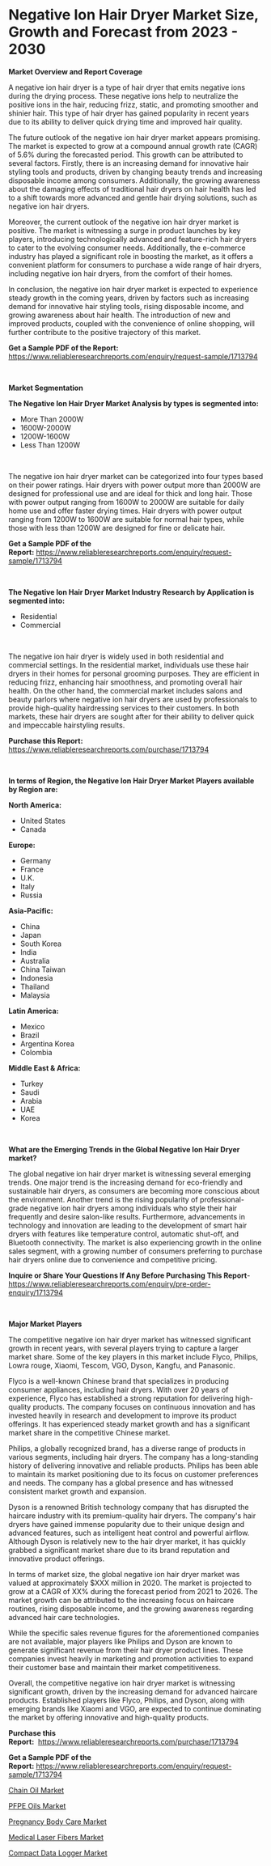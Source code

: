 <p><h1>Negative Ion Hair Dryer Market Size, Growth and Forecast from 2023 - 2030</h1></p><p><strong>Market Overview and Report Coverage</strong></p>
<p><p>A negative ion hair dryer is a type of hair dryer that emits negative ions during the drying process. These negative ions help to neutralize the positive ions in the hair, reducing frizz, static, and promoting smoother and shinier hair. This type of hair dryer has gained popularity in recent years due to its ability to deliver quick drying time and improved hair quality.</p><p>The future outlook of the negative ion hair dryer market appears promising. The market is expected to grow at a compound annual growth rate (CAGR) of 5.6% during the forecasted period. This growth can be attributed to several factors. Firstly, there is an increasing demand for innovative hair styling tools and products, driven by changing beauty trends and increasing disposable income among consumers. Additionally, the growing awareness about the damaging effects of traditional hair dryers on hair health has led to a shift towards more advanced and gentle hair drying solutions, such as negative ion hair dryers.</p><p>Moreover, the current outlook of the negative ion hair dryer market is positive. The market is witnessing a surge in product launches by key players, introducing technologically advanced and feature-rich hair dryers to cater to the evolving consumer needs. Additionally, the e-commerce industry has played a significant role in boosting the market, as it offers a convenient platform for consumers to purchase a wide range of hair dryers, including negative ion hair dryers, from the comfort of their homes.</p><p>In conclusion, the negative ion hair dryer market is expected to experience steady growth in the coming years, driven by factors such as increasing demand for innovative hair styling tools, rising disposable income, and growing awareness about hair health. The introduction of new and improved products, coupled with the convenience of online shopping, will further contribute to the positive trajectory of this market.</p></p>
<p><strong>Get a Sample PDF of the Report:</strong> <a href="https://www.reliableresearchreports.com/enquiry/request-sample/1713794">https://www.reliableresearchreports.com/enquiry/request-sample/1713794</a></p>
<p>&nbsp;</p>
<p><strong>Market Segmentation</strong></p>
<p><strong>The Negative Ion Hair Dryer Market Analysis by types is segmented into:</strong></p>
<p><ul><li>More Than 2000W</li><li>1600W-2000W</li><li>1200W-1600W</li><li>Less Than 1200W</li></ul></p>
<p>&nbsp;</p>
<p><p>The negative ion hair dryer market can be categorized into four types based on their power ratings. Hair dryers with power output more than 2000W are designed for professional use and are ideal for thick and long hair. Those with power output ranging from 1600W to 2000W are suitable for daily home use and offer faster drying times. Hair dryers with power output ranging from 1200W to 1600W are suitable for normal hair types, while those with less than 1200W are designed for fine or delicate hair.</p></p>
<p><strong>Get a Sample PDF of the Report:</strong>&nbsp;<a href="https://www.reliableresearchreports.com/enquiry/request-sample/1713794">https://www.reliableresearchreports.com/enquiry/request-sample/1713794</a></p>
<p>&nbsp;</p>
<p><strong>The Negative Ion Hair Dryer Market Industry Research by Application is segmented into:</strong></p>
<p><ul><li>Residential</li><li>Commercial</li></ul></p>
<p>&nbsp;</p>
<p><p>The negative ion hair dryer is widely used in both residential and commercial settings. In the residential market, individuals use these hair dryers in their homes for personal grooming purposes. They are efficient in reducing frizz, enhancing hair smoothness, and promoting overall hair health. On the other hand, the commercial market includes salons and beauty parlors where negative ion hair dryers are used by professionals to provide high-quality hairdressing services to their customers. In both markets, these hair dryers are sought after for their ability to deliver quick and impeccable hairstyling results.</p></p>
<p><strong>Purchase this Report:</strong>&nbsp; <a href="https://www.reliableresearchreports.com/purchase/1713794">https://www.reliableresearchreports.com/purchase/1713794</a></p>
<p>&nbsp;</p>
<p><strong>In terms of Region, the Negative Ion Hair Dryer Market Players available by Region are:</strong></p>
<p>
    <p> <strong> North America: </strong>
        <ul>
            <li>United States</li>
            <li>Canada</li>
        </ul>
        </p> 
    <p> <strong> Europe: </strong>
        <ul>
            <li>Germany</li>
            <li>France</li>
            <li>U.K.</li>
            <li>Italy</li>
            <li>Russia</li>
        </ul>
        </p> 
    <p> <strong> Asia-Pacific: </strong>
        <ul>
            <li>China</li>
            <li>Japan</li>
            <li>South Korea</li>
            <li>India</li>
            <li>Australia</li>
            <li>China Taiwan</li>
            <li>Indonesia</li>
            <li>Thailand</li>
            <li>Malaysia</li>
        </ul>
        </p> 
    <p> <strong> Latin America: </strong>
        <ul>
            <li>Mexico</li>
            <li>Brazil</li>
            <li>Argentina Korea</li>
            <li>Colombia</li>
        </ul>
        </p> 
    <p> <strong> Middle East & Africa: </strong>
        <ul>
            <li>Turkey</li>
            <li>Saudi</li>
            <li>Arabia</li>
            <li>UAE</li>
            <li>Korea</li>
        </ul>
    </p>
    </p>
<p>&nbsp;</p>
<p><strong>What are the Emerging Trends in the Global Negative Ion Hair Dryer market?</strong></p>
<p><p>The global negative ion hair dryer market is witnessing several emerging trends. One major trend is the increasing demand for eco-friendly and sustainable hair dryers, as consumers are becoming more conscious about the environment. Another trend is the rising popularity of professional-grade negative ion hair dryers among individuals who style their hair frequently and desire salon-like results. Furthermore, advancements in technology and innovation are leading to the development of smart hair dryers with features like temperature control, automatic shut-off, and Bluetooth connectivity. The market is also experiencing growth in the online sales segment, with a growing number of consumers preferring to purchase hair dryers online due to convenience and competitive pricing.</p></p>
<p><strong>Inquire or Share Your Questions If Any Before Purchasing This Report</strong>- <a href="https://www.reliableresearchreports.com/enquiry/pre-order-enquiry/1713794">https://www.reliableresearchreports.com/enquiry/pre-order-enquiry/1713794</a></p>
<p>&nbsp;</p>
<p><strong>Major Market Players</strong></p>
<p><p>The competitive negative ion hair dryer market has witnessed significant growth in recent years, with several players trying to capture a larger market share. Some of the key players in this market include Flyco, Philips, Lowra rouge, Xiaomi, Tescom, VGO, Dyson, Kangfu, and Panasonic.</p><p>Flyco is a well-known Chinese brand that specializes in producing consumer appliances, including hair dryers. With over 20 years of experience, Flyco has established a strong reputation for delivering high-quality products. The company focuses on continuous innovation and has invested heavily in research and development to improve its product offerings. It has experienced steady market growth and has a significant market share in the competitive Chinese market.</p><p>Philips, a globally recognized brand, has a diverse range of products in various segments, including hair dryers. The company has a long-standing history of delivering innovative and reliable products. Philips has been able to maintain its market positioning due to its focus on customer preferences and needs. The company has a global presence and has witnessed consistent market growth and expansion.</p><p>Dyson is a renowned British technology company that has disrupted the haircare industry with its premium-quality hair dryers. The company's hair dryers have gained immense popularity due to their unique design and advanced features, such as intelligent heat control and powerful airflow. Although Dyson is relatively new to the hair dryer market, it has quickly grabbed a significant market share due to its brand reputation and innovative product offerings.</p><p>In terms of market size, the global negative ion hair dryer market was valued at approximately $XXX million in 2020. The market is projected to grow at a CAGR of XX% during the forecast period from 2021 to 2026. The market growth can be attributed to the increasing focus on haircare routines, rising disposable income, and the growing awareness regarding advanced hair care technologies.</p><p>While the specific sales revenue figures for the aforementioned companies are not available, major players like Philips and Dyson are known to generate significant revenue from their hair dryer product lines. These companies invest heavily in marketing and promotion activities to expand their customer base and maintain their market competitiveness.</p><p>Overall, the competitive negative ion hair dryer market is witnessing significant growth, driven by the increasing demand for advanced haircare products. Established players like Flyco, Philips, and Dyson, along with emerging brands like Xiaomi and VGO, are expected to continue dominating the market by offering innovative and high-quality products.</p></p>
<p><strong>Purchase this Report:</strong>&nbsp;&nbsp;<a href="https://www.reliableresearchreports.com/purchase/1713794">https://www.reliableresearchreports.com/purchase/1713794</a></p>
<p></p>
<p><strong>Get a Sample PDF of the Report:</strong>&nbsp;<a href="https://www.reliableresearchreports.com/enquiry/request-sample/1713794">https://www.reliableresearchreports.com/enquiry/request-sample/1713794</a></p>
<p><p><a href="https://www.linkedin.com/pulse/chain-oil-market-size-share-amp-trends-analysis-report-jgyhf/">Chain Oil Market</a></p><p><a href="https://www.linkedin.com/pulse/pfpe-oils-market-size-share-amp-trends-analysis-report-application-dosrf/">PFPE Oils Market</a></p><p><a href="https://medium.com/@paulmcglynn6456/analyzing-pregnancy-body-care-market-global-industry-perspective-and-forecast-2023-to-2030-a1aa67a205ea">Pregnancy Body Care Market</a></p><p><a href="https://medium.com/@bethelokon998/medical-laser-fibers-market-comprehensive-assessment-by-type-application-and-geography-a4c226011dbd">Medical Laser Fibers Market</a></p><p><a href="https://github.com/surverupesha/Market-Research-Report-List-1/blob/main/compact-data-logger-market.md">Compact Data Logger Market</a></p></p>